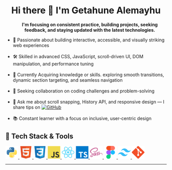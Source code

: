   <!--
**getishe/getishe** is a ✨ _special_ ✨ repository because its `README.md` (this file) appears on your GitHub profile.

Here are some ideas to get you started:

-->
<h1 align="center">  Hi there 👋 I'm Getahune Alemayhu </h1>  
<ul>
<p align="center"> <strong> I'm focusing on consistent practice, building projects, seeking feedback, and staying updated with the latest technologies. </strong> </p> 
 <p align="left">
 <li>🎯 Passionate about building interactive, accessible, and visually striking web experiences</li>  <br>
 <li>🛠️ Skilled in advanced CSS, JavaScript, scroll-driven UI, DOM manipulation, and performance tuning </li>  <br>
 <li>🌱 Currently Acquiring knowledge or skills. exploring smooth transitions, dynamic section targeting, and seamless navigation </li>  <br> 
 <li>👯 Seeking collaboration on coding challenges and problem-solving </li> <br>
 <li>💬 Ask me about scroll snapping, History API, and responsive design — I share tips on 
   
  <a href="https://medium.com/@getahune.alemayhu" target="_blank" style="display:inline-block;">
<img src="https://camo.githubusercontent.com/a3a0050f4553ad1a7ca4f36fe136688e47ed67aae4b57e292461da18fe3a5c8c/68747470733a2f2f696d672e736869656c64732e696f2f62616467652f4d656469756d2e636f6d2d677261793f7374796c653d666c61742d737175617265266c6f676f3d4d454449554d" alt="GitHub" data-canonical-src="https://img.shields.io/badge/Medium.com-gray?style=flat-square&amp;logo=MEDIUM" style="max-width: 100%;">
  </a></li><br>
 <li>📚 Constant learner with a focus on inclusive, user-centric design </p> </li>
</ul>

## 🧰 Tech Stack & Tools

<p align="left">
  <!-- Python -->
  <a href="https://www.python.org" target="_blank" rel="noreferrer">
  <img src="https://raw.githubusercontent.com/devicons/devicon/master/icons/python/python-original.svg" alt="Python" width="40" height="40"/>
</a>
  <!-- HTML -->
  <a href="https://developer.mozilla.org/en-US/docs/Web/HTML" target="_blank" rel="noreferrer">
    <img src="https://raw.githubusercontent.com/devicons/devicon/master/icons/html5/html5-original.svg" alt="HTML5" width="40" height="40"/>
  </a>

  <!-- CSS -->
  <a href="https://developer.mozilla.org/en-US/docs/Web/CSS" target="_blank" rel="noreferrer">
    <img src="https://raw.githubusercontent.com/devicons/devicon/master/icons/css3/css3-original.svg" alt="CSS3" width="40" height="40"/>
  </a>

  <!-- JavaScript -->
  <a href="https://developer.mozilla.org/en-US/docs/Web/JavaScript" target="_blank" rel="noreferrer">
    <img src="https://raw.githubusercontent.com/devicons/devicon/master/icons/javascript/javascript-original.svg" alt="JavaScript" width="40" height="40"/>
  </a>

  
  <!-- React -->
  <a href="https://reactjs.org/" target="_blank" rel="noreferrer">
    <img src="https://raw.githubusercontent.com/devicons/devicon/master/icons/react/react-original.svg" alt="React" width="40" height="40"/>
  </a>

  <!-- TypeScript -->
  <a href="https://www.typescriptlang.org/" target="_blank" rel="noreferrer">
    <img src="https://raw.githubusercontent.com/devicons/devicon/master/icons/typescript/typescript-original.svg" alt="TypeScript" width="40" height="40"/>
  </a>

  <!-- Sass -->
  <a href="https://sass-lang.com/" target="_blank" rel="noreferrer">
    <img src="https://raw.githubusercontent.com/devicons/devicon/master/icons/sass/sass-original.svg" alt="Sass" width="40" height="40"/>
  </a>

  <!-- Figma -->
  <a href="https://figma.com/" target="_blank" rel="noreferrer">
    <img src="https://raw.githubusercontent.com/devicons/devicon/master/icons/figma/figma-original.svg" alt="Figma" width="40" height="40"/>
  </a>

  <a href="https://tailwindcss.com" target="_blank" rel="noreferrer">
  <img src="https://raw.githubusercontent.com/devicons/devicon/master/icons/tailwindcss/tailwindcss-original.svg" alt="Tailwind CSS" width="40" height="40"/>
  </a>

  <!-- Git -->
  <a href="https://git-scm.com/" target="_blank" rel="noreferrer">
    <img src="https://raw.githubusercontent.com/devicons/devicon/master/icons/git/git-original.svg" alt="Git" width="40" height="40"/>
  </a>

  
</p>



---
